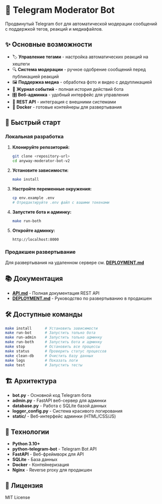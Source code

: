 # 🤖 Telegram Moderator Bot

Продвинутый Telegram бот для автоматической модерации сообщений с поддержкой тегов, реакций и медиафайлов.

## ✨ Основные возможности

- 🏷️ **Управление тегами** - настройка автоматических реакций на хештеги
- 🔍 **Система модерации** - ручное одобрение сообщений перед публикацией реакций
- 🖼️ **Поддержка медиа** - обработка фото и видео с дедупликацией
- 📝 **Журнал событий** - полная история действий бота
- 🎛️ **Веб-админка** - удобный интерфейс для управления
- 🔧 **REST API** - интеграция с внешними системами
- 🐳 **Docker** - готовые контейнеры для развертывания

## 🚀 Быстрый старт

### Локальная разработка

1. **Клонируйте репозиторий:**
   ```bash
   git clone <repository-url>
   cd anyway-moderator-bot-v2
   ```

2. **Установите зависимости:**
   ```bash
   make install
   ```

3. **Настройте переменные окружения:**
   ```bash
   cp env.example .env
   # Отредактируйте .env файл с вашими токенами
   ```

4. **Запустите бота и админку:**
   ```bash
   make run-both
   ```

5. **Откройте админку:**
   ```
   http://localhost:8000
   ```

### Продакшен развертывание

Для развертывания на удаленном сервере см. **[DEPLOYMENT.md](DEPLOYMENT.md)**

## 📚 Документация

- **[API.md](API.md)** - Полная документация REST API
- **[DEPLOYMENT.md](DEPLOYMENT.md)** - Руководство по развертыванию в продакшен

## 🛠️ Доступные команды

```bash
make install      # Установить зависимости
make run-bot      # Запустить только бота
make run-admin    # Запустить только админку
make run-both     # Запустить бота и админку
make stop         # Остановить все процессы
make status       # Проверить статус процессов
make clean-db     # Очистить базу данных
make logs         # Показать логи
make test         # Запустить тесты
```

## 🏗️ Архитектура

- **bot.py** - Основной код Telegram бота
- **admin.py** - FastAPI веб-сервер для админки
- **database.py** - Работа с SQLite базой данных
- **logger_config.py** - Система красивого логирования
- **static/** - Веб-интерфейс админки (HTML/CSS/JS)

## 🔧 Технологии

- **Python 3.10+**
- **python-telegram-bot** - Telegram Bot API
- **FastAPI** - Веб-фреймворк для API
- **SQLite** - База данных
- **Docker** - Контейнеризация
- **Nginx** - Reverse proxy для продакшен

## 📄 Лицензия

MIT License
